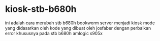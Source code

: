 # kiosk-stb-b680h
ini adalah cara merubah stb b680h bookworm server menjadi kiosk mode yang didasarkan oleh kode yang dibuat oleh josfaber dengan perbaikan error khususnya pada stb b680h amlogic s905x
